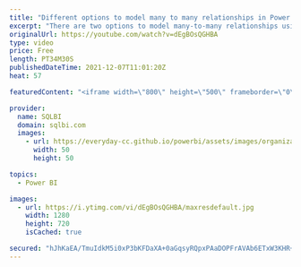 ```yaml
---
title: "Different options to model many to many relationships in Power BI and Tabular"
excerpt: "There are two options to model many-to-many relationships using Tabular and Power BI: you can use either a regular bidirectional filter relationship, or a limited unidirectional relationship. In this video, we compare the performance of both options.\r Article and download: {short_related_link}?aff=yt"
originalUrl: https://youtube.com/watch?v=dEgBOsQGHBA
type: video
price: Free
length: PT34M30S
publishedDateTime: 2021-12-07T11:01:20Z
heat: 57

featuredContent: "<iframe width=\"800\" height=\"500\" frameborder=\"0\" src=\"https://www.youtube.com/embed/dEgBOsQGHBA\" allow=\"accelerometer; autoplay; encrypted-media; gyroscope; picture-in-picture\" allowfullscreen></iframe>"

provider:
  name: SQLBI
  domain: sqlbi.com
  images:
    - url: https://everyday-cc.github.io/powerbi/assets/images/organizations/sqlbi.com-50x50.jpg
      width: 50
      height: 50

topics:
  - Power BI

images:
  - url: https://i.ytimg.com/vi/dEgBOsQGHBA/maxresdefault.jpg
    width: 1280
    height: 720
    isCached: true

secured: "hJhKaEA/TmuIdkM5i0xP3bKFDaXA+0aGqsyRQpxPAaDOPFrAVAb6ETxW3KHR+zGGMqSunFF1G84z0UdSe3m+oFKuKi9FBZYP38+u70GKQXQHBrJ+61bi61c1GCEgz42564V6Z1oS/fE4cmTDQvjCjL9NOcoN+4PRWPF/+cCkP+kpSrrvFZ5/Oj9Z1bgwlmzMrZyTgQEiYw99lFM1JoeL6J08mv5BvY/Nw3EdYFG4bl1HSXWrnR/V+Shh2uhOLERtzWQHtOUXfMSQU1RgFGOZYdqG6c+s96rRCvzvvWGAunYCcmiLqH56UBG/djcDhJ4obtQ8jn7WC6eOXY6Gp2qp5Z8C2RST3Jmvgth1LKKvnuwr1OUDEPhlpkcPsKeoSmHhqDJn//11gbyH/t1jtBSmRGxTU3pIAvRXz+27XbLXO38=;aVXw3VtCLVtynbBz5nOhcg=="
---
```


